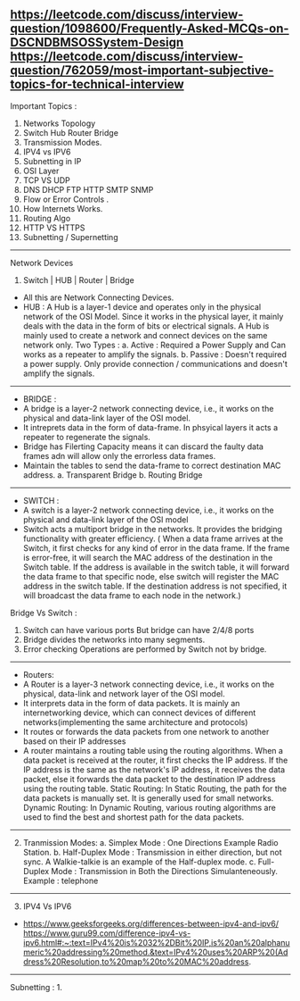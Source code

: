 https://leetcode.com/discuss/interview-question/1098600/Frequently-Asked-MCQs-on-DSCNDBMSOSSystem-Design
https://leetcode.com/discuss/interview-question/762059/most-important-subjective-topics-for-technical-interview
-----------------------------------------------------------------------------------------------------------
Important Topics : 
1. Networks Topology 
2. Switch Hub Router Bridge
3. Transmission Modes. 
4. IPV4 vs IPV6 
5. Subnetting in IP 
6. OSI Layer
7. TCP VS UDP 
8. DNS DHCP FTP HTTP SMTP SNMP 
9. Flow or Error Controls . 
10. How Internets Works. 
11. Routing Algo 
12. HTTP VS HTTPS 
13. Subnetting / Supernetting 
------------------------------------------------------------------------------------------------------------
Network Devices 
1. Switch | HUB | Router | Bridge 
* All this are Network Connecting Devices. 
* HUB : A Hub is a layer-1 device and operates only in the physical network of the OSI Model. Since it works in the physical layer, it mainly deals with the data in the form of bits or electrical signals. A Hub is mainly used to create a network and connect devices on the same network only. 
Two Types : 
a. Active : Required a Power Supply and Can works as a repeater to amplify the signals. 
b. Passive : Doesn't required a power supply. Only provide connection / communications and doesn't amplify the signals. 
----------------------------------------------------------------------------------------------------------------
* BRIDGE : 
* A bridge is a layer-2 network connecting device, i.e., it works on the physical and data-link layer of the OSI model.
* It intreprets data in the form of data-frame. In phsyical layers it acts a repeater to regenerate the signals. 
* Bridge has Filerting Capacity means it can discard the faulty data frames adn will allow only the errorless data frames. 
* Maintain the tables to send the data-frame to correct destination MAC address. 
a. Transparent Bridge
b. Routing Bridge 
------------------------------------------------------------------------------------------------------------------- 
* SWITCH : 
* A switch is a layer-2 network connecting device, i.e., it works on the physical and data-link layer of the OSI model
* Switch acts a multiport bridge in the networks. It provides the bridging functionality with greater efficiency. 
( When a data frame arrives at the Switch, it first checks for any kind of error in the data frame. If the frame is error-free, it will search the MAC address of the destination in the Switch table. If the address is available in the switch table, it will forward the data frame to that specific node, else switch will register the MAC address in the switch table. If the destination address is not specified, it will broadcast the data frame to each node in the network.)



Bridge Vs Switch : 
1. Switch can have various ports But bridge can have 2/4/8 ports 
2. Bridge divides the networks into many segments. 
3. Error checking Operations are performed by Switch not by bridge. 
-------------------------------------------------------------------------------------------------------------------
* Routers: 
* A Router is a layer-3 network connecting device, i.e., it works on the physical, data-link and network layer of the OSI model. 
* It interprets data in the form of data packets. It is mainly an internetworking device, which can connect devices of different networks(implementing the same architecture and protocols)
* It routes or forwards the data packets from one network to another based on their IP addresses
* A router maintains a routing table using the routing algorithms. When a data packet is received at the router, it first checks the IP address. If the IP address is the same as the network's IP address, it receives the data packet, else it forwards the data packet to the destination IP address using the routing table.
Static Routing: In Static Routing, the path for the data packets is manually set. It is generally used for small networks.
Dynamic Routing: In Dynamic Routing, various routing algorithms are used to find the best and shortest path for the data packets.

-------------------------------------------------------------------------------------------------------------------- 
2. Tranmission Modes: 
a. Simplex Mode : One Directions Example Radio Station. 
b. Half-Duplex Mode : Transmission in either direction, but not sync. A Walkie-talkie is an example of the Half-duplex mode.
c. Full-Duplex Mode : Transmission in Both the Directions Simulanteneously. Example : telephone
---------------------------------------------------------------------------------------------------------------------- 
3. IPV4 Vs IPV6 
* https://www.geeksforgeeks.org/differences-between-ipv4-and-ipv6/
https://www.guru99.com/difference-ipv4-vs-ipv6.html#:~:text=IPv4%20is%2032%2DBit%20IP,is%20an%20alphanumeric%20addressing%20method.&text=IPv4%20uses%20ARP%20(Address%20Resolution,to%20map%20to%20MAC%20address.
-----------------------------------------------------------------------------------------------------------------------
Subnetting : 
1. 